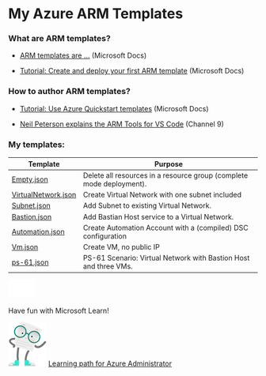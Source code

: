 # My Azure ARM Templates

### What are ARM templates?
* [ARM templates are ...](https://docs.microsoft.com/en-us/azure/azure-resource-manager/templates/overview) (Microsoft Docs)

* [Tutorial: Create and deploy your first ARM template](https://docs.microsoft.com/en-us/azure/azure-resource-manager/templates/template-tutorial-create-first-template) (Microsoft Docs)

### How to author ARM templates?

* [Tutorial: Use Azure Quickstart templates](https://docs.microsoft.com/en-us/azure/azure-resource-manager/templates/template-tutorial-quickstart-template) (Microsoft Docs)

* [Neil Peterson explains the ARM Tools for VS Code](https://channel9.msdn.com/Shows/IT-Ops-Talk/Azure-Resource-Manager-Tools-for-VS-Code) (Channel 9)


### My templates:

| Template                                                   | Purpose      
|------------------------------------------------------------|--------------
| [Empty.json](templates/Empty.json)                         | Delete all resources in a resource group (complete mode deployment). 
| [VirtualNetwork.json](templates/VirtualNetwork.json)       | Create Virtual Network with one subnet included
| [Subnet.json](templates/Subnet.json)                       | Add Subnet to existing Virtual Network. 
| [Bastion.json](templates/Bastion.json)                     | Add Bastian Host service to a Virtual Network. 
| [Automation.json](templates/Automation.json)               | Create Automation Account with a (compiled) DSC configuration
| [Vm.json](templates/Vm.json)                               | Create VM, no public IP
| [ps-61.json](templates/ps-61.json)                         | PS-61 Scenario: Virtual Network with Bastion Host and three VMs. 

[![](img/empty.png)](#)

Have fun with Microsoft Learn!

[![](img/mascot-doc.png)](https://aka.ms/AzureAdminInfographic)
[Learning path for Azure Administrator](https://aka.ms/AzureAdminInfographic)